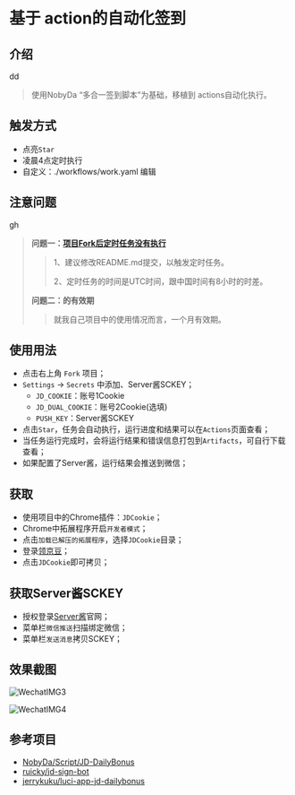 # 基于 action的自动化签到

## 介绍
dd 
> 使用NobyDa “多合一签到脚本”为基础，移植到 actions自动化执行。


## 触发方式
* 点亮`Star`
* 凌晨4点定时执行
*  自定义：./workflows/work.yaml 编辑

## 注意问题

gh

> **问题一：[项目Fork后定时任务没有执行](https://.com/ZHDeveloper/JD_Sign_Action/issues/3)**
> 
>>1、建议修改README.md提交，以触发定时任务。
>>
>>2、定时任务的时间是UTC时间，跟中国时间有8小时的时差。
> 
>  **问题二：的有效期**
> 
> >就我自己项目中的使用情况而言，一个月有效期。



## 使用用法
* 点击右上角 `Fork` 项目；
* `Settings` -> `Secrets` 中添加、Server酱SCKEY；
	- `JD_COOKIE`：账号1Cookie
	- `JD_DUAL_COOKIE`：账号2Cookie(选填)
	- `PUSH_KEY`：Server酱SCKEY
* 点击`Star`，任务会自动执行，运行进度和结果可以在`Actions`页面查看；
* 当任务运行完成时，会将运行结果和错误信息打包到`Artifacts`，可自行下载查看；
* 如果配置了Server酱，运行结果会推送到微信；

## 获取

* 使用项目中的Chrome插件：`JDCookie`；
* Chrome中拓展程序开启`开发者模式`；
* 点击`加载已解压的拓展程序`，选择`JDCookie`目录；
* 登录[领京豆](https://bean.m.jd.com/)；
* 点击`JDCookie`即可拷贝；

## 获取Server酱SCKEY

*  授权登录[Server酱](http://sc.ftqq.com/3.version)官网；
* 菜单栏`微信推送`扫描绑定微信；
* 菜单栏`发送消息`拷贝SCKEY；



## 效果截图

![WechatIMG3](./images/WechatIMG3.jpeg)

![WechatIMG4](./images/WechatIMG4.jpeg)


## 参考项目
* [NobyDa/Script/JD-DailyBonus](https://.com/NobyDa/Script/blob/master/JD-DailyBonus/JD_DailyBonus.js)
* [ruicky/jd-sign-bot](https://.com/ruicky/jd_sign_bot)
* [jerrykuku/luci-app-jd-dailybonus](https://.com/jerrykuku/luci-app-jd-dailybonus)
